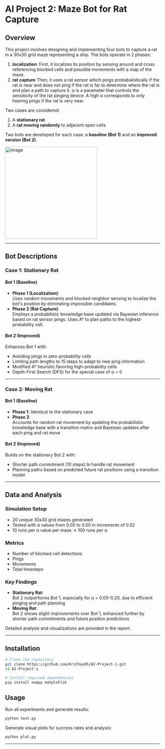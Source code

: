 # AI Project 2: Maze Bot for Rat Capture

## Overview

This project involves designing and implementing four bots to capture a rat in a 30x30 grid maze representing a ship. The bots operate in 2 phases: 
1. **localization**: First, it localizes its position by sensing around and cross referencing blocked cells and
possible movements with a map of the maze. 
2. **rat capture** Then, it uses a rat sensor which pings probabalistically if the rat is near and does not ping if the rat is far to determine where
the rat is and plan a path to capture it. α is a parameter that controls the sensitivity of the rat pinging device. A high α corresponds to only hearing
pings if the rat is very near. 

Two cases are considered:
1. A **stationary rat**
2. A **rat moving randomly** to adjacent open cells

Two bots are developed for each case: a **baseline (Bot 1)** and an **improved version (Bot 2)**.

<img width="300" height="300" alt="image" src="https://github.com/user-attachments/assets/8338578a-a798-4379-801f-55f50a918dfa" />


---

## Bot Descriptions

### Case 1: Stationary Rat

#### Bot 1 (Baseline)
- **Phase 1 (Localization)**:  
  Uses random movements and blocked neighbor sensing to localize the bot's position by eliminating impossible candidates.
- **Phase 2 (Rat Capture)**:  
  Employs a probabilistic knowledge base updated via Bayesian inference based on rat sensor pings. Uses A* to plan paths to the highest-probability cell.

#### Bot 2 (Improved)
Enhances Bot 1 with:
- Avoiding pings in zero-probability cells
- Limiting path lengths to 15 steps to adapt to new ping information
- Modified A* heuristic favoring high-probability cells
- Depth-First Search (DFS) for the special case of α = 0

---

### Case 2: Moving Rat

#### Bot 1 (Baseline)
- **Phase 1**: Identical to the stationary case
- **Phase 2**:  
  Accounts for random rat movement by updating the probabilistic knowledge base with a transition matrix and Bayesian updates after each ping and rat move

#### Bot 2 (Improved)
Builds on the stationary Bot 2 with:
- Shorter path commitment (10 steps) to handle rat movement
- Planning paths based on predicted future rat positions using a transition model

---

## Data and Analysis

### Simulation Setup
- 20 unique 30x30 grid mazes generated
- Tested with α values from 0.00 to 0.50 in increments of 0.02
- 10 runs per α value per maze → 100 runs per α

### Metrics
- Number of blocked cell detections
- Pings
- Movements
- Total timesteps

### Key Findings
- **Stationary Rat**:  
  Bot 2 outperforms Bot 1, especially for α = 0.05–0.20, due to efficient pinging and path planning
- **Moving Rat**:  
  Bot 2 shows slight improvements over Bot 1, enhanced further by shorter path commitments and future position predictions

Detailed analysis and visualizations are provided in the report.

---

## Installation

```bash
# Clone the repository
git clone https://github.com/KriChau95/AI-Project-1.git
cd AI-Project-1

# Install required dependencies
pip install numpy matplotlib
```

## Usage

Run all experiments and generate results:

```bash
python test.py
```

Generate visual plots for success rates and analysis:

```bash
python plot.py
```

---
